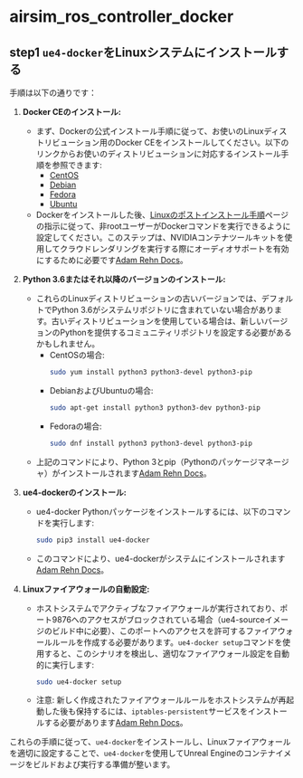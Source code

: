 # airsim_ros_controller_docker

## step1 `ue4-docker`をLinuxシステムにインストールする
手順は以下の通りです：

1. **Docker CEのインストール:**  
   - まず、Dockerの公式インストール手順に従って、お使いのLinuxディストリビューション用のDocker CEをインストールしてください。以下のリンクからお使いのディストリビューションに対応するインストール手順を参照できます:
     - [CentOS](https://docs.docker.com/engine/install/centos/)
     - [Debian](https://docs.docker.com/engine/install/debian/)
     - [Fedora](https://docs.docker.com/engine/install/fedora/)
     - [Ubuntu](https://docs.docker.com/engine/install/ubuntu/)
   - Dockerをインストールした後、[Linuxのポストインストール手順](https://docs.docker.com/engine/install/linux-postinstall/)ページの指示に従って、非rootユーザーがDockerコマンドを実行できるように設定してください。このステップは、NVIDIAコンテナツールキットを使用してクラウドレンダリングを実行する際にオーディオサポートを有効にするために必要です[Adam Rehn Docs](https://docs.adamrehn.com/ue4-docker/configuration/linux)。

2. **Python 3.6またはそれ以降のバージョンのインストール:**
   - これらのLinuxディストリビューションの古いバージョンでは、デフォルトでPython 3.6がシステムリポジトリに含まれていない場合があります。古いディストリビューションを使用している場合は、新しいバージョンのPythonを提供するコミュニティリポジトリを設定する必要があるかもしれません。
     - CentOSの場合:
       ```bash
       sudo yum install python3 python3-devel python3-pip
       ```
     - DebianおよびUbuntuの場合:
       ```bash
       sudo apt-get install python3 python3-dev python3-pip
       ```
     - Fedoraの場合:
       ```bash
       sudo dnf install python3 python3-devel python3-pip
       ```
   - 上記のコマンドにより、Python 3とpip（Pythonのパッケージマネージャ）がインストールされます[Adam Rehn Docs](https://docs.adamrehn.com/ue4-docker/configuration/linux)。

3. **ue4-dockerのインストール:**
   - ue4-docker Pythonパッケージをインストールするには、以下のコマンドを実行します:
     ```bash
     sudo pip3 install ue4-docker
     ```
   - このコマンドにより、ue4-dockerがシステムにインストールされます[Adam Rehn Docs](https://docs.adamrehn.com/ue4-docker/configuration/linux)。

4. **Linuxファイアウォールの自動設定:**
   - ホストシステムでアクティブなファイアウォールが実行されており、ポート9876へのアクセスがブロックされている場合（ue4-sourceイメージのビルド中に必要）、このポートへのアクセスを許可するファイアウォールルールを作成する必要があります。`ue4-docker setup`コマンドを使用すると、このシナリオを検出し、適切なファイアウォール設定を自動的に実行します:
     ```bash
     sudo ue4-docker setup
     ```
   - 注意: 新しく作成されたファイアウォールルールをホストシステムが再起動した後も保持するには、`iptables-persistent`サービスをインストールする必要があります[Adam Rehn Docs](https://docs.adamrehn.com/ue4-docker/configuration/linux)。

これらの手順に従って、`ue4-docker`をインストールし、Linuxファイアウォールを適切に設定することで、`ue4-docker`を使用してUnreal Engineのコンテナイメージをビルドおよび実行する準備が整います。


